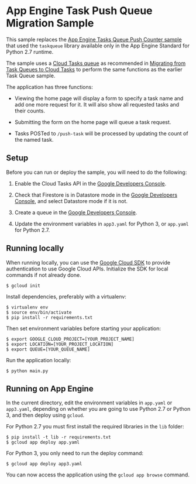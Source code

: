 # App Engine Task Push Queue Migration Sample

This sample replaces the
[App Engine Tasks Queue Push Counter sample](../../../taskqueue/counter)
that used the `taskqueue` library
available only in the App Engine Standard for Python 2.7 runtime.

The sample uses a
[Cloud Tasks queue](https://cloud.google.com/tasks/docs)
as recommended in
[Migrating from Task Queues to Cloud Tasks](https://cloud.google.com/tasks/docs/migrating)
to perform the same functions as the earlier Task Queue sample.

The application has three functions:

* Viewing the home page will display a form to specify a task name and add
  one more request for it. It will also show all requested tasks and their counts.

* Submitting the form on the home page will queue a task request.

* Tasks POSTed to `/push-task` will be processed by updating the count of
  the named task.

## Setup

Before you can run or deploy the sample, you will need to do the following:

1. Enable the Cloud Tasks API in the
[Google Developers Console](https://console.cloud.google.com/apis/library/cloudtasks.googleapis.com).

1. Check that Firestore is in Datastore mode in the
[Google Developers Console](https://console.cloud.google.com/datastore/welcome),
and select Datastore mode if it is not.

1. Create a queue in the
[Google Developers Console](https://console.cloud.google.com/cloudtasks).

1. Update the environment variables in ``app3.yaml`` for Python 3, or
``app.yaml`` for Python 2.7.

## Running locally

When running locally, you can use the [Google Cloud SDK](https://cloud.google.com/sdk)
to provide authentication to use Google Cloud APIs. Initialize the SDK for
local commands if not already done.

    $ gcloud init

Install dependencies, preferably with a virtualenv:

    $ virtualenv env
    $ source env/bin/activate
    $ pip install -r requirements.txt

Then set environment variables before starting your application:

    $ export GOOGLE_CLOUD_PROJECT=[YOUR_PROJECT_NAME]
    $ export LOCATION=[YOUR_PROJECT_LOCATION]
    $ export QUEUE=[YOUR_QUEUE_NAME]

Run the application locally:

    $ python main.py

## Running on App Engine

In the current directory, edit the environment variables in `app.yaml` or
`app3.yaml`, depending on whether you are going to use Python 2.7 or
Python 3, and then deploy using `gcloud`.

For Python 2.7 you must first
install the required libraries in the `lib` folder:

    $ pip install -t lib -r requirements.txt
    $ gcloud app deploy app.yaml

For Python 3, you only need to run the deploy command:

    $ gcloud app deploy app3.yaml

You can now access the application using the `gcloud app browse` command.
